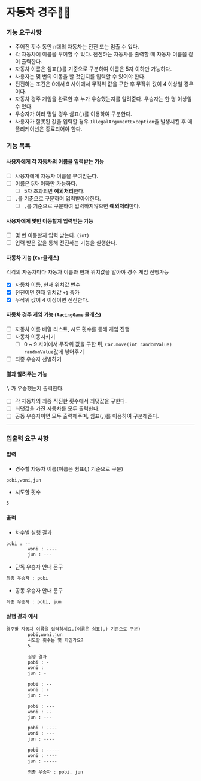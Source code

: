 # 자동차 경주🚗🚕

### 기능 요구사항

- 주어진 횟수 동안 n대의 자동차는 전진 또는 멈출 수 있다.
- 각 자동차에 이름을 부여할 수 있다. 전진하는 자동차를 출력할 때 자동차 이름을 같이 출력한다.
- 자동차 이름은 쉼표(,)를 기준으로 구분하여 이름은 5자 이하만 가능하다.
- 사용자는 몇 번의 이동을 할 것인지를 입력할 수 있어야 한다.
- 전진하는 조건은 0에서 9 사이에서 무작위 값을 구한 후 무작위 값이 4 이상일 경우이다.
- 자동차 경주 게임을 완료한 후 누가 우승했는지를 알려준다. 우승자는 한 명 이상일 수 있다.
- 우승자가 여러 명일 경우 쉼표(,)를 이용하여 구분한다.
- 사용자가 잘못된 값을 입력할 경우 `IllegalArgumentException`을 발생시킨 후 애플리케이션은 종료되어야 한다.

### 기능 목록

#### 사용자에게 각 자동차의 이름을 입력받는 기능

- [ ] 사용자에게 자동차 이름을 부여받는다.
- [ ] 이름은 5자 이하만 가능하다.
    - [ ] 5자 초과되면 **예외처리**한다.
- [ ] `,`를 기준으로 구분하며 입력받아야한다.
    - [ ] `,`를 기준으로 구분하여 입력하지않으면 **예외처리**한다.

#### 사용자에게 몇번 이동할지 입력받는 기능

- [ ] 몇 번 이동할지 입력 받는다. (`int`)
- [ ] 입력 받은 값을 통해 전진하는 기능을 실행한다.

#### 자동차 기능 (`Car`클래스)

각각의 자동차마다 자동차 이름과 현재 위치값을 알아야 경주 게임 진행가능

- [x] 자동차 이름, 현재 위치값 변수
- [x] 전진이면 현재 위치값 `+1` 증가
- [x] 무작위 값이 4 이상이면 전진한다.

#### 자동차 경주 게임 기능 (`RacingGame` 클래스)

- [ ] 자동차 이름 배열 리스트, 시도 횟수를 통해 게임 진행
- [ ] 자동차 이동시키기
    - [ ] 0 ~ 9 사이에서 무작위 값을 구한 뒤, `Car.move(int randomValue)` `randomValue`값에 넣어주기
- [ ] 최종 우승자 선별하기

#### 결과 알려주는 기능

누가 우승했는지 출력한다.

- [ ] 각 자동차의 최종 직진한 횟수에서 최댓값을 구한다.
- [ ] 최댓값을 가진 자동차를 모두 출력한다.
- [ ] 공동 우승자이면 모두 출력해주며, 쉼표(`,`)를 이용하여 구분해준다.

---------------------------

### 입출력 요구 사항

#### 입력

- 경주할 자동차 이름(이름은 쉼표(,) 기준으로 구분)

```dtd
pobi,woni,jun
```

- 시도할 횟수

```dtd
5
```

#### 출력

- 차수별 실행 결과

```dtd
pobi : --
        woni : ----
        jun : ---
```

- 단독 우승자 안내 문구

```dtd
최종 우승자 : pobi
```

- 공동 우승자 안내 문구

```dtd
최종 우승자 : pobi, jun
```

#### 실행 결과 예시

```dtd
경주할 자동차 이름을 입력하세요.(이름은 쉼표(,) 기준으로 구분)
        pobi,woni,jun
        시도할 횟수는 몇 회인가요?
        5

        실행 결과
        pobi : -
        woni :
        jun : -

        pobi : --
        woni : -
        jun : --

        pobi : ---
        woni : --
        jun : ---

        pobi : ----
        woni : ---
        jun : ----

        pobi : -----
        woni : ----
        jun : -----

        최종 우승자 : pobi, jun
```